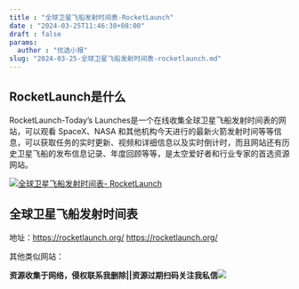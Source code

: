 ```yaml
---
title : "全球卫星飞船发射时间表-RocketLaunch"
date : "2024-03-25T11:46:38+08:00"
draft : false
params:
  author : "优选小报"
slug: "2024-03-25-全球卫星飞船发射时间表-rocketlaunch.md"
---
```


## RocketLaunch是什么

RocketLaunch-Today’s Launches是一个在线收集全球卫星飞船发射时间表的网站，可以观看 SpaceX、NASA
和其他机构今天进行的最新火箭发射时间等等信息，可以获取任务的实时更新、视频和详细信息以及实时倒计时，而且网站还有历史卫星飞船的发布信息记录、年度回顾等等，是太空爱好者和行业专家的首选资源网站。

[![全球卫星飞船发射时间表-
RocketLaunch](//img7-1.zhekoulieshou.com/mmbiz_jpg/iaHBVewvSIbAjcr9g6TlCXSfiaDqkbzuEzIHZtF2GCemRLATM7ryQWDny1T0kQgHJ0GiauNbpGLeL2J3I7jwAH4IQ/0)](//img7-1.zhekoulieshou.com/mmbiz_jpg/iaHBVewvSIbAjcr9g6TlCXSfiaDqkbzuEzIHZtF2GCemRLATM7ryQWDny1T0kQgHJ0GiauNbpGLeL2J3I7jwAH4IQ/0)

## 全球卫星飞船发射时间表

地址：https://rocketlaunch.org/ https://rocketlaunch.org/

其他类似网站：

**资源收集于网络，侵权联系我删除||资源过期扫码关注我私信**![](//img7-1.zhekoulieshou.com/mmbiz_jpg/iaHBVewvSIbAjcr9g6TlCXSfiaDqkbzuEzp207hVzPqT4YGQOAazQ1KNHCeACbia5Lzq4Ckwibe48iar1q7lgVP1o3w/640?wx_fmt=jpeg&from=appmsg)


